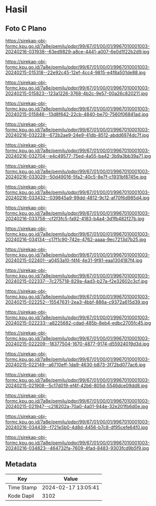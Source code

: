 # Hasil

## Foto C Plano

https://sirekap-obj-formc.kpu.go.id/7a8e/pemilu/pdpr/99/67/01/00/01/9967010001003-20240216-031938--63ed9829-a8ce-4441-a007-6e0d1f22b2d9.jpg

https://sirekap-obj-formc.kpu.go.id/7a8e/pemilu/pdpr/99/67/01/00/01/9967010001003-20240215-015318--22e92c45-12ef-4cc4-9815-e4f8a501de88.jpg

https://sirekap-obj-formc.kpu.go.id/7a8e/pemilu/pdpr/99/67/01/00/01/9967010001003-20240215-015823--123a1226-3768-4b2c-9e57-00a26c820211.jpg

https://sirekap-obj-formc.kpu.go.id/7a8e/pemilu/pdpr/99/67/01/00/01/9967010001003-20240215-015846--13d8f642-22cb-4840-be70-7560f06841ad.jpg

https://sirekap-obj-formc.kpu.go.id/7a8e/pemilu/pdpr/99/67/01/00/01/9967010001003-20240216-032228--672b2ae9-24e9-41db-8512-abdd6974dc7f.jpg

https://sirekap-obj-formc.kpu.go.id/7a8e/pemilu/pdpr/99/67/01/00/01/9967010001003-20240216-032704--e4c49577-75ed-4a55-ba42-3b9a3bb39a71.jpg

https://sirekap-obj-formc.kpu.go.id/7a8e/pemilu/pdpr/99/67/01/00/01/9967010001003-20240216-033029--50d49016-5fa2-40c5-8e7f-c1931bf8745e.jpg

https://sirekap-obj-formc.kpu.go.id/7a8e/pemilu/pdpr/99/67/01/00/01/9967010001003-20240216-033432--039845a9-99dd-4812-9c12-af70f6d985d4.jpg

https://sirekap-obj-formc.kpu.go.id/7a8e/pemilu/pdpr/99/67/01/00/01/9967010001003-20240216-033758--cf2f3fc5-fa92-4183-b4a4-3d1fb482f27b.jpg

https://sirekap-obj-formc.kpu.go.id/7a8e/pemilu/pdpr/99/67/01/00/01/9967010001003-20240216-034134--c17f1c90-742e-4762-aaaa-9ec7213d7b25.jpg

https://sirekap-obj-formc.kpu.go.id/7a8e/pemilu/pdpr/99/67/01/00/01/9967010001003-20240215-022401--a0453a10-f4f4-4e31-9f81-eaa1304187f4.jpg

https://sirekap-obj-formc.kpu.go.id/7a8e/pemilu/pdpr/99/67/01/00/01/9967010001003-20240215-022337--7c275718-829a-4ad3-b27a-f2e32602c3cf.jpg

https://sirekap-obj-formc.kpu.go.id/7a8e/pemilu/pdpr/99/67/01/00/01/9967010001003-20240215-022252--15547631-2ea3-4bbf-886a-c9372a615d39.jpg

https://sirekap-obj-formc.kpu.go.id/7a8e/pemilu/pdpr/99/67/01/00/01/9967010001003-20240215-022233--a8225682-cdad-485b-8eb4-edbc2705fc45.jpg

https://sirekap-obj-formc.kpu.go.id/7a8e/pemilu/pdpr/99/67/01/00/01/9967010001003-20240215-022209--18377504-1670-4877-9174-d55924019d3d.jpg

https://sirekap-obj-formc.kpu.go.id/7a8e/pemilu/pdpr/99/67/01/00/01/9967010001003-20240215-022149--a6710eff-1da9-4630-b873-3f72bd077ac6.jpg

https://sirekap-obj-formc.kpu.go.id/7a8e/pemilu/pdpr/99/67/01/00/01/9967010001003-20240215-021908--5c17d019-ef4f-42b6-805d-5546dce09dd8.jpg

https://sirekap-obj-formc.kpu.go.id/7a8e/pemilu/pdpr/99/67/01/00/01/9967010001003-20240215-021947--c218202a-70a0-4a01-944e-32e201fb6d0e.jpg

https://sirekap-obj-formc.kpu.go.id/7a8e/pemilu/pdpr/99/67/01/00/01/9967010001003-20240216-034439--f721e5b0-4d8d-4456-b7c8-df95cefe64f0.jpg

https://sirekap-obj-formc.kpu.go.id/7a8e/pemilu/pdpr/99/67/01/00/01/9967010001003-20240216-034823--464732fa-7609-4fad-8483-9303fcd9b5f9.jpg


## Metadata

| Key        | Value               |
| ---------- | ------------------- |
| Time Stamp | 2024-02-17 13:05:41 |
| Kode Dapil | 3102                |



